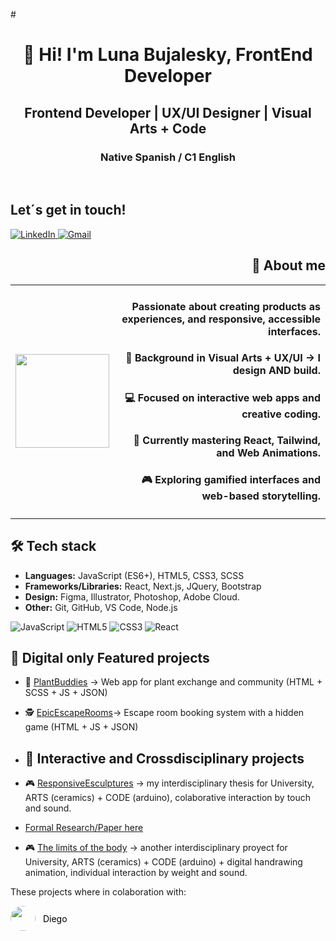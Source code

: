 #<h1 align="center">👋 Hi! I'm Luna Bujalesky, FrontEnd Developer</h1>
<h2 align="center">Frontend Developer | UX/UI Designer | Visual Arts + Code</h2>
<h3 align="center">Native Spanish / C1 English</h3>
<br>

## Let´s get in touch!
  
<a href="https://www.linkedin.com/in/luna-bujalesky-b60561267" target="_blank">
  <img src="https://img.shields.io/badge/LinkedIn-0077B5?style=for-the-badge&logo=linkedin&logoColor=white" alt="LinkedIn"/>
</a>

  <a href="mailto:bujaleskyluna@gmail.com">
  <img src="https://img.shields.io/badge/Gmail-D14836?style=for-the-badge&logo=gmail&logoColor=white" alt="Gmail"/>
</a>  

<!--
**LunaBujalesky/LunaBujalesky** is a ✨ _special_ ✨ repository because its `README.md` (this file) appears on your GitHub profile.-->
<h2 align="right">🚀 About me</h2>
<table>
  <tr>
    <td>
      <!-- GIF a la izquierda -->
      <img src="https://thekenji.xyz/images/toaddance1.gif" width="150"/>
    </td>
  <td align="right">
  <h4>     Passionate about creating products as experiences, and responsive, accessible interfaces.</h4>
  <h4>     🎨 Background in Visual Arts + UX/UI → I design AND build.</h4>
  <h4>     💻 Focused on interactive web apps and creative coding.</h4>
  <h4>     🌱 Currently mastering React, Tailwind, and Web Animations.</h4>
  <h4>     🎮 Exploring gamified interfaces and web-based storytelling.</h4>
</td>
</table>
 
## 🛠️ Tech stack
- **Languages:** JavaScript (ES6+), HTML5, CSS3, SCSS
- **Frameworks/Libraries:** React, Next.js, JQuery, Bootstrap
- **Design:** Figma, Illustrator, Photoshop, Adobe Cloud.
- **Other:** Git, GitHub, VS Code, Node.js

![JavaScript](https://img.shields.io/badge/JavaScript-F7DF1E?style=for-the-badge&logo=javascript&logoColor=black)
![HTML5](https://img.shields.io/badge/HTML5-E34F26?style=for-the-badge&logo=html5&logoColor=white)
![CSS3](https://img.shields.io/badge/CSS3-1572B6?style=for-the-badge&logo=css3&logoColor=white)
![React](https://img.shields.io/badge/React-61DAFB?style=for-the-badge&logo=react&logoColor=black)

## 📌 Digital only Featured projects
- 🌱 [PlantBuddies](https://plantbuddiesapp.netlify.app) → Web app for plant exchange and community (HTML + SCSS + JS + JSON)
- 🕵️ [EpicEscapeRooms](https://epicescaperooms.netlify.app)→ Escape room booking system with a hidden game (HTML + JS + JSON)

- ## 📌 Interactive and Crossdisciplinary projects   

- 🎮 [ResponsiveEsculptures](https://www.youtube.com/watch?v=eLbe9coqZmc) → my interdisciplinary thesis for University, ARTS (ceramics) + CODE (arduino), colaborative interaction by touch and sound.  
- [Formal Research/Paper here](https://sedici.unlp.edu.ar/handle/10915/176935)  
  
- 🎮 [The limits of the body](https://www.instagram.com/p/C0XX4etv7KJ) → another interdisciplinary proyect for University, ARTS (ceramics) + CODE (arduino) + digital handrawing animation, individual interaction by weight and sound.  

These projects where in colaboration with:  

<a href="https://github.com/die-jimenez" target="_blank" style="text-decoration: none;">
  <img src="https://github.com/die-jimenez.png?size=40" width="40" height="40" style="border-radius: 50%; vertical-align: middle;" />
  <span style="vertical-align: middle; margin-left: 8px; color: #000;">Diego</span>
</a>

